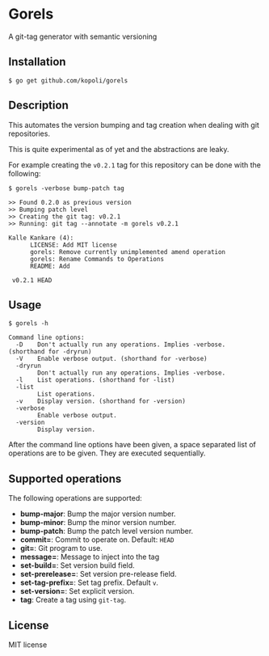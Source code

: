 # Gorels

A git-tag generator with semantic versioning

## Installation

```
$ go get github.com/kopoli/gorels
```

## Description

This automates the version bumping and tag creation when dealing with git
repositories.

This is quite experimental as of yet and the abstractions are leaky.

For example creating the `v0.2.1` tag for this repository can be done with the
following:

```
$ gorels -verbose bump-patch tag

>> Found 0.2.0 as previous version
>> Bumping patch level
>> Creating the git tag: v0.2.1
>> Running: git tag --annotate -m gorels v0.2.1

Kalle Kankare (4):
      LICENSE: Add MIT license
      gorels: Remove currently unimplemented amend operation
      gorels: Rename Commands to Operations
      README: Add

 v0.2.1 HEAD
```

## Usage

```
$ gorels -h

Command line options:
  -D	Don't actually run any operations. Implies -verbose. (shorthand for -dryrun)
  -V	Enable verbose output. (shorthand for -verbose)
  -dryrun
    	Don't actually run any operations. Implies -verbose.
  -l	List operations. (shorthand for -list)
  -list
    	List operations.
  -v	Display version. (shorthand for -version)
  -verbose
    	Enable verbose output.
  -version
    	Display version.
```

After the command line options have been given, a space separated list of
operations are to be given. They are executed sequentially.

## Supported operations

The following operations are supported:

- **bump-major**: Bump the major version number.
- **bump-minor**: Bump the minor version number.
- **bump-patch**: Bump the patch level version number.
- **commit=**: Commit to operate on. Default: `HEAD`
- **git=**: Git program to use.
- **message=**: Message to inject into the tag
- **set-build=**: Set version build field.
- **set-prerelease=**: Set version pre-release field.
- **set-tag-prefix=**: Set tag prefix. Default `v`.
- **set-version=**: Set explicit version.
- **tag**: Create a tag using `git-tag`.

## License

MIT license
